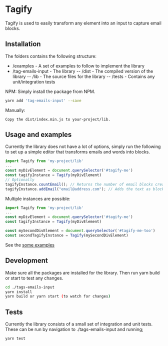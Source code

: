 # Tagify
Tagify is used to easily transform any element into an input to capture email blocks.

## Installation
The folders contains the following structure:
- /examples - A set of examples to follow to implement the library
- /tag-emails-input - The library
-- /dist - The compiled version of the library
-- /lib - The source files for the library
-- /tests - Contains any unit/integration tests

NPM:
Simply install the package from NPM.
```bash
yarn add 'tag-emails-input' --save
```
Manually:
```
Copy the dist/index.min.js to your-project/lib.
```
## Usage and examples
Currently the library does not have a lot of options, simply run the following to set up a simple editor that transforms emails and words into blocks.
```javascript
import Tagify from 'my-project/lib'
...
const myDivElement = document.querySelector('#tagify-me')
const tagifyInstance = Tagify(myDivElement)
// Optionally
tagifyInstance.countEmail(); // Returns the number of email blocks created
tagifyInstance.addEmail("email@address.com"); // Adds the text as blocks
```

Multiple instances are possible:
```javascript
import Tagify from 'my-project/lib'
...
const myDivElement = document.querySelector('#tagify-me')
const tagifyInstance = Tagify(myDivElement)

const mySecondDivElement = document.querySelector('#tagify-me-too')
const secondTagifyInstance = Tagify(mySecondDivElement)

```

See the [some examples](/examples)

## Development
Make sure all the packages are installed for the library.
Then run yarn build or start to test any changes.

```bash
cd ./tags-emails-input
yarn install
yarn build or yarn start (to watch for changes)
```

## Tests
Currently the library consists of a small set of integration and unit tests.
These can be run by navigation to ./tags-emails-input and running;
```bash
yarn test
```





